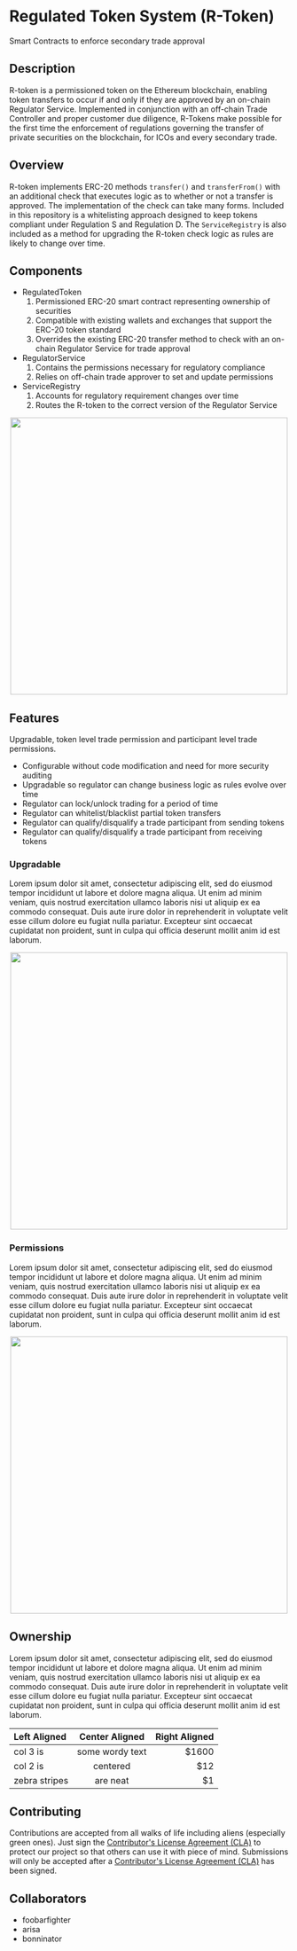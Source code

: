 # Regulated Token System (R-Token)

Smart Contracts to enforce secondary trade approval

## Description

R-token is a permissioned token on the Ethereum blockchain, enabling token transfers to occur if and only if they are approved by an on-chain Regulator Service. Implemented in conjunction with an off-chain Trade Controller and proper customer due diligence, R-Tokens make possible for the first time the enforcement of regulations governing the transfer of private securities on the blockchain, for ICOs and every secondary trade.

## Overview

R-token implements ERC-20 methods `transfer()` and `transferFrom()` with an additional check that executes logic as to
whether or not a transfer is approved.  The implementation of the check can take many forms. Included in this repository
is a whitelisting approach designed to keep tokens compliant under Regulation S and Regulation D.  The `ServiceRegistry`
is also included as a method for upgrading the R-token check logic as rules are likely to change over time.

## Components

* RegulatedToken
  1. Permissioned ERC-20 smart contract representing ownership of securities 
  2. Compatible with existing wallets and exchanges that support the ERC-20 token standard
  3. Overrides the existing ERC-20 transfer method to check with an on-chain Regulator Service for trade approval
* RegulatorService
  1. Contains the permissions necessary for regulatory compliance 
  2. Relies on off-chain trade approver to set and update permissions
* ServiceRegistry
  1. Accounts for regulatory requirement changes over time 
  2. Routes the R-token to the correct version of the Regulator Service


<p align="center">
  <img src="https://github.com/tatslabs/r-token/raw/bob/readme/docs/images/component_diagram.png" width="500">
</p>

## Features

Upgradable, token level trade permission and participant level trade permissions.

* Configurable without code modification and need for more security auditing
* Upgradable so regulator can change business logic as rules evolve over time
* Regulator can lock/unlock trading for a period of time
* Regulator can whitelist/blacklist partial token transfers
* Regulator can qualify/disqualify a trade participant from sending tokens
* Regulator can qualify/disqualify a trade participant from receiving tokens

### Upgradable

Lorem ipsum dolor sit amet, consectetur adipiscing elit, sed do eiusmod tempor incididunt ut labore et dolore magna aliqua. Ut enim ad minim veniam, quis nostrud exercitation ullamco laboris nisi ut aliquip ex ea commodo consequat. Duis aute irure dolor in reprehenderit in voluptate velit esse cillum dolore eu fugiat nulla pariatur. Excepteur sint occaecat cupidatat non proident, sunt in culpa qui officia deserunt mollit anim id est laborum.

<p align="center">
  <img src="https://github.com/tatslabs/r-token/raw/bob/readme/docs/images/upgradability.png" width="500">
</p>

### Permissions

Lorem ipsum dolor sit amet, consectetur adipiscing elit, sed do eiusmod tempor incididunt ut labore et dolore magna aliqua. Ut enim ad minim veniam, quis nostrud exercitation ullamco laboris nisi ut aliquip ex ea commodo consequat. Duis aute irure dolor in reprehenderit in voluptate velit esse cillum dolore eu fugiat nulla pariatur. Excepteur sint occaecat cupidatat non proident, sunt in culpa qui officia deserunt mollit anim id est laborum.

<p align="center">
  <img src="https://github.com/tatslabs/r-token/raw/bob/readme/docs/images/permissions.png" width="500">
</p>

## Ownership

Lorem ipsum dolor sit amet, consectetur adipiscing elit, sed do eiusmod tempor incididunt ut labore et dolore magna aliqua. Ut enim ad minim veniam, quis nostrud exercitation ullamco laboris nisi ut aliquip ex ea commodo consequat. Duis aute irure dolor in reprehenderit in voluptate velit esse cillum dolore eu fugiat nulla pariatur. Excepteur sint occaecat cupidatat non proident, sunt in culpa qui officia deserunt mollit anim id est laborum.

| Left Aligned  | Center Aligned  | Right Aligned |
|:------------- |:---------------:| -------------:|
| col 3 is      | some wordy text |         $1600 |
| col 2 is      | centered        |           $12 |
| zebra stripes | are neat        |            $1 |

## Contributing

Contributions are accepted from all walks of life including aliens (especially green ones).  Just sign the [Contributor's License Agreement (CLA)](https://cla.github.com/agreement) to protect our project so that others can use it with piece of mind.  Submissions will only be accepted after a [Contributor's License Agreement (CLA)](https://cla.github.com/agreement) has been signed.

## Collaborators

* foobarfighter
* arisa
* bonninator


